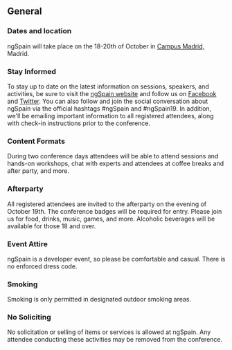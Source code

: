 ## General

### Dates and location

ngSpain will take place on the 18-20th of October in [Campus Madrid,]( https://goo.gl/maps/g7mFbi9cgUm) Madrid.

### Stay Informed

To stay up to date on the latest information on sessions, speakers, and activities, be sure to visit the [ngSpain website](https://www.ngspain.com/) and follow us on [Facebook](https://www.facebook.com/AngularSpain/) and [Twitter](https://twitter.com/ngspain). You can also follow and join the social conversation about ngSpain via the official hashtags #ngSpain and #ngSpain19. In addition, we'll be emailing important information to all registered attendees, along with check-in instructions prior to the conference.

### Content Formats

During two conference days attendees will be able to attend sessions and hands-on workshops, chat with experts and attendees at coffee breaks and after party, and more.

### Afterparty

All registered attendees are invited to the afterparty on the evening of  October 19th. The conference badges will be required for entry. Please join us for food, drinks, music, games, and more. Alcoholic beverages will be available for those 18 and over.


### Event Attire

ngSpain is a developer event, so please be comfortable and casual. There is no enforced dress code.


### Smoking

Smoking is only permitted in designated outdoor smoking areas.

### No Soliciting

No solicitation or selling of items or services is allowed at ngSpain. Any attendee conducting these activities may be removed from the conference.
